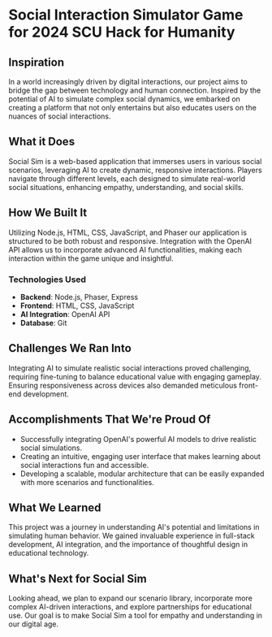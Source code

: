 # Social Interaction Simulator Game for 2024 SCU Hack for Humanity

## Inspiration
In a world increasingly driven by digital interactions, our project aims to bridge the gap between technology and human connection. Inspired by the potential of AI to simulate complex social dynamics, we embarked on creating a platform that not only entertains but also educates users on the nuances of social interactions.

## What it Does
Social Sim is a web-based application that immerses users in various social scenarios, leveraging AI to create dynamic, responsive interactions. Players navigate through different levels, each designed to simulate real-world social situations, enhancing empathy, understanding, and social skills.

## How We Built It
Utilizing Node.js, HTML, CSS, JavaScript, and Phaser our application is structured to be both robust and responsive. Integration with the OpenAI API allows us to incorporate advanced AI functionalities, making each interaction within the game unique and insightful.

### Technologies Used
- **Backend**: Node.js, Phaser, Express
- **Frontend**: HTML, CSS, JavaScript
- **AI Integration**: OpenAI API
- **Database**: Git

## Challenges We Ran Into
Integrating AI to simulate realistic social interactions proved challenging, requiring fine-tuning to balance educational value with engaging gameplay. Ensuring responsiveness across devices also demanded meticulous front-end development.

## Accomplishments That We're Proud Of
- Successfully integrating OpenAI's powerful AI models to drive realistic social simulations.
- Creating an intuitive, engaging user interface that makes learning about social interactions fun and accessible.
- Developing a scalable, modular architecture that can be easily expanded with more scenarios and functionalities.

## What We Learned
This project was a journey in understanding AI's potential and limitations in simulating human behavior. We gained invaluable experience in full-stack development, AI integration, and the importance of thoughtful design in educational technology.

## What's Next for Social Sim
Looking ahead, we plan to expand our scenario library, incorporate more complex AI-driven interactions, and explore partnerships for educational use. Our goal is to make Social Sim a tool for empathy and understanding in our digital age.